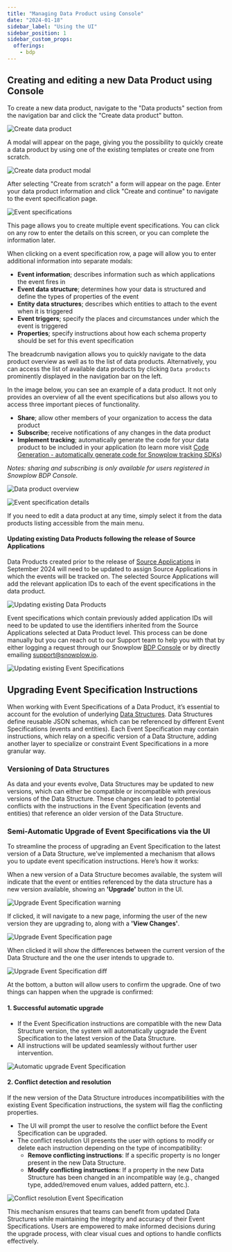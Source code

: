 ```yaml
---
title: "Managing Data Product using Console"
date: "2024-01-18"
sidebar_label: "Using the UI"
sidebar_position: 1
sidebar_custom_props:
  offerings:
    - bdp
---
```


## Creating and editing a new Data Product using Console

To create a new data product, navigate to the "Data products" section from the navigation bar and click the "Create data product" button.

![Create data product](images/create-data-product.png)

A modal will appear on the page, giving you the possibility to quickly create a data product by using one of the existing templates or create one from scratch.

![Create data product modal](images/create-data-product-modal.png)

After selecting "Create from scratch" a form will appear on the page. Enter your data product information and click "Create and continue" to navigate to the event specification page.

![Event specifications](images/event-specifications.png)

This page allows you to create multiple event specifications. You can click on any row to enter the details on this screen, or you can complete the information later.

When clicking on a event specification row, a page will allow you to enter additional information into separate modals:

- **Event information**; describes information such as which applications the event fires in
- **Event data structure**; determines how your data is structured and define the types of properties of the event
- **Entity data structures**; describes which entities to attach to the event when it is triggered
- **Event triggers**; specify the places and circumstances under which the event is triggered
- **Properties**; specify instructions about how each schema property should be set for this event specification

The breadcrumb navigation allows you to quickly navigate to the data product overview as well as to the list of data products. Alternatively, you can access the list of available data products by clicking `Data products` prominently displayed in the navigation bar on the left.

In the image below, you can see an example of a data product. It not only provides an overview of all the event specifications but also allows you to access three important pieces of functionality.

- **Share**; allow other members of your organization to access the data product
- **Subscribe**; receive notifications of any changes in the data product
- **Implement tracking**; automatically generate the code for your data product to be included in your application (to learn more visit [Code Generation - automatically generate code for Snowplow tracking SDKs](/docs/collecting-data/code-generation/index.md))

*Notes: sharing and subscribing is only available for users registered in Snowplow BDP Console.*

![Data product overview](images/data-product-overview.png)

![Event specification details](images/event-specification-details.png)

If you need to edit a data product at any time, simply select it from the data products listing accessible from the main menu.

#### Updating existing Data Products following the release of Source Applications

Data Products created prior to the release of [Source Applications](../../organize-data-sources-with-source-applications/index.md) in September 2024 will need to be updated to assign Source Applications in which the events will be tracked on. The selected Source Applications will add the relevant application IDs to each of the event specifications in the data product. 

![Updating existing Data Products](images/edit-existing-data-product.png)

Event specifications which contain previously added application IDs will need to be updated to use the identifiers inherited from the Source Applications selected at Data Product level. This process can be done manually but you can reach out to our Support team to help you with that by either logging a request through our Snowplow [BDP Console](https://console.snowplowanalytics.com/) or by directly emailing [support@snowplow.io](mailto:support@snowplow.io).

![Updating existing Event Specifications](images/edit-existing-event-specification.png)

## Upgrading Event Specification Instructions

When working with Event Specifications of a Data Product, it’s essential to account for the evolution of underlying [Data Structures](../../managing-your-data-structures/index.md). Data Structures define reusable JSON schemas, which can be referenced by different Event Specifications (events and entities). Each Event Specification may contain instructions, which relay on a specific version of a Data Structure, adding another layer to specialize or constraint Event Specifications in a more granular way.

### Versioning of Data Structures

As data and your events evolve, Data Structures may be updated to new versions, which can either be compatible or incompatible with previous versions of the Data Structure. These changes can lead to potential conflicts with the instructions in the Event Specification (events and entities) that reference an older version of the Data Structure.

### Semi-Automatic Upgrade of Event Specifications via the UI

To streamline the process of upgrading an Event Specification to the latest version of a Data Structure, we’ve implemented a mechanism that allows you to update event specification instructions. Here’s how it works:

When a new version of a Data Structure becomes available, the system will indicate that the event or entities referenced by the data structure has a new version available, showing an **'Upgrade'** button in the UI. 

![Upgrade Event Specification warning](images/upgrade-event-specification-warning.png)

If clicked, it will navigate to a new page, informing the user of the new version they are upgrading to, along with a **'View Changes'**.

![Upgrade Event Specification page](images/upgrade-event-specification-page.png)

When clicked it will show the differences between the current version of the Data Structure and the one the user intends to upgrade to. 

![Upgrade Event Specification diff](images/upgrade-event-specification-diff.png)

At the bottom, a button will allow users to confirm the upgrade. One of two things can happen when the upgrade is confirmed:

#### 1. Successful automatic upgrade

- If the Event Specification instructions are compatible with the new Data Structure version, the system will automatically upgrade the Event Specification to the latest version of the Data Structure.
- All instructions will be updated seamlessly without further user intervention.

![Automatic upgrade Event Specification](images/success_upgrade.png)

#### 2. Conflict detection and resolution

If the new version of the Data Structure introduces incompatibilities with the existing Event Specification instructions, the system will flag the conflicting properties.

- The UI will prompt the user to resolve the conflict before the Event Specification can be upgraded.
- The conflict resolution UI presents the user with options to modify or delete each instruction depending on the type of incompatibility:
  - **Remove conflicting instructions**: If a specific property is no longer present in the new Data Structure.
  - **Modify conflicting instructions**: If a property in the new Data Structure has been changed in an incompatible way (e.g., changed type, added/removed enum values, added pattern, etc.).
  
![Conflict resolution Event Specification](images/conflict_resolution.png)

This mechanism ensures that teams can benefit from updated Data Structures while maintaining the integrity and accuracy of their Event Specifications. Users are empowered to make informed decisions during the upgrade process, with clear visual cues and options to handle conflicts effectively.